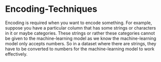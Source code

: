 # Encoding-Techniques
Encoding is required when you want to encode something. For example, suppose you have a particular column that has some strings or characters in it or maybe categories. These strings or rather these categories cannot be given to the machine-learning model  as we know the machine-learning model only accepts numbers. So in a dataset where there are strings, they have to be converted to numbers for the machine-learning model to work effectively.
